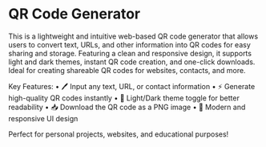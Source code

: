 # QR Code Generator
This is a lightweight and intuitive web-based QR code generator that allows users to convert text, URLs, and other information into QR codes for easy sharing and storage. Featuring a clean and responsive design, it supports light and dark themes, instant QR code creation, and one-click downloads. Ideal for creating shareable QR codes for websites, contacts, and more.

Key Features:
	•	🖊️ Input any text, URL, or contact information
	•	⚡ Generate high-quality QR codes instantly
	•	🌙 Light/Dark theme toggle for better readability
	•	📥 Download the QR code as a PNG image
	•	🎨 Modern and responsive UI design

Perfect for personal projects, websites, and educational purposes!
